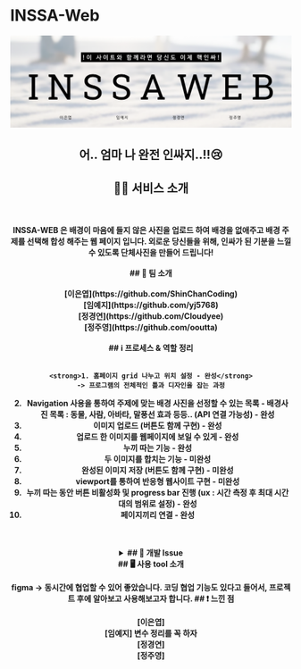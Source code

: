 # INSSA-Web

<div align=center>
    <img width="750" src="/banner.png">
    <h2> 어.. 엄마 나 완전 인싸지..!!😢 </h2>

## 💁🏻 서비스 소개
<br>
<br>    
<strong>INSSA-WEB<strong> 은 배경이 마음에 들지 않은 사진을 업로드 하여 배경을 없애주고 배경 주제를 선택해 합성 해주는 웹 페이지 입니다. 외로운 당신들을 위해, 인싸가 된 기분을 느낄 수 있도록 단체사진을 만들어 드립니다!
<br>
<br>    
## 🙌 팀 소개
<br>
<br>    
[이은엽](https://github.com/ShinChanCoding)
<br>
[임예지](https://github.com/yj5768)        
<br>
[정경연](https://github.com/Cloudyee)           
<br>
[정주영](https://github.com/ooutta)        
<br>
<br>
## ℹ️ 프로세스 & 역할 정리
<br>
<br> 

    <strong>1. 홈페이지 grid 나누고 위치 설정 - 완성</strong>
    -> 프로그램의 전체적인 틀과 디자인을 잡는 과정
    
2. Navigation 사용을 통하여 주제에 맞는 배경 사진을 선정할 수 있는 목록 - 배경사진 목록 : 동물, 사람, 아바타, 말풍선 효과 등등.. (API 연결 가능성) - 완성
3. 이미지 업로드 (버튼도 함께 구현) - 완성
4. 업로드 한 이미지를 웹페이지에 보일 수 있게 - 완성
5. 누끼 따는 기능 - 완성
6. 두 이미지를 합치는 기능 - 미완성
7. 완성된 이미지 저장 (버튼도 함께 구현) - 미완성
8. viewport를 통하여 반응형 웹사이트 구현 - 미완성
9. 누끼 따는 동안 버튼 비활성화 및 progress bar 진행 (ux : 시간 측정 후 최대 시간대의 범위로 설정)  - 완성
10. 페이지끼리 연결 - 완성
<br>
<br>
<details>
<summary>## 🤔 개발 Issue  </summary>
<div markdown="1">


<br>
<br>    
문제가 아주 많았다.
</div>
</details>
## 🖥️ 사용 tool 소개
<br>
<br> 
<strong>figma
    -> 동시간에 협업할 수 있어 좋았습니다.
    코딩 협업 기능도 있다고 들어서, 프로젝트 후에 알아보고 사용해보고자 합니다.
## ❗ 느낀 점
<br>
<br> 
[이은엽]
<br>
[임예지] 변수 정리를 꼭 하자      
<br>
[정경연]          
<br>
[정주영]
